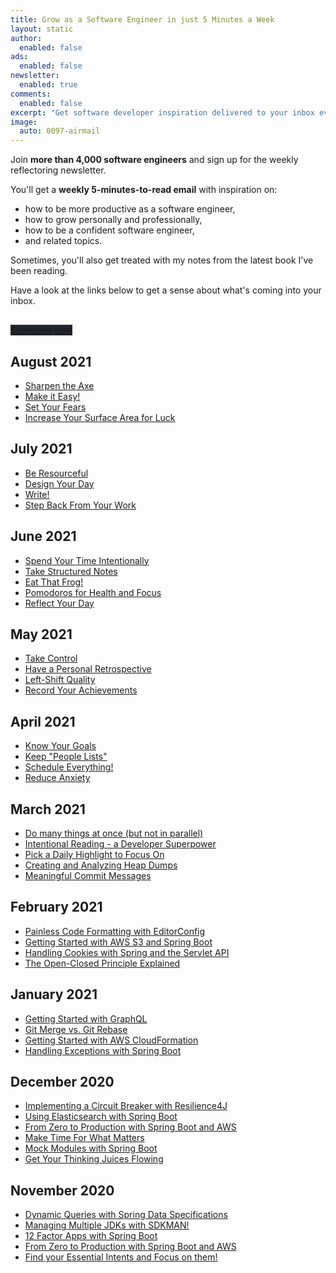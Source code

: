 ```yaml
---
title: Grow as a Software Engineer in just 5 Minutes a Week
layout: static
author:
  enabled: false
ads:
  enabled: false
newsletter:
  enabled: true
comments:
  enabled: false
excerpt: "Get software developer inspiration delivered to your inbox every week."
image:
  auto: 0097-airmail
---
```


Join **more than 4,000 software engineers** and sign up for the weekly reflectoring newsletter.

You'll get a **weekly 5-minutes-to-read email** with inspiration on:

* how to be more productive as a software engineer,
* how to grow personally and professionally,
* how to be a confident software engineer,
* and related topics.

Sometimes, you'll also get treated with my notes from the latest book I've been reading.

Have a look at the links below to get a sense about what's coming into your inbox.

<div style="margin-top:30px">
    <a href="#" class="primary-button btn" style="width:200px;background-color:#212631" onclick="ml_webform_1449648('show')">Subscribe now</a>
</div>

## August 2021

* [Sharpen the Axe](https://preview.mailerlite.com/a8f8w6)
* [Make it Easy!](https://preview.mailerlite.com/w7d1v6)
* [Set Your Fears](https://preview.mailerlite.com/o2a7c3)
* [Increase Your Surface Area for Luck](https://preview.mailerlite.com/i5r5j9)

## July 2021

* [Be Resourceful](https://preview.mailerlite.com/s5c0i2)
* [Design Your Day](https://preview.mailerlite.com/u5h2j3)
* [Write!](https://preview.mailerlite.com/x0e1d2)
* [Step Back From Your Work](https://preview.mailerlite.com/y0l6d5)

## June 2021

* [Spend Your Time Intentionally](https://preview.mailerlite.com/z5l2f4)
* [Take Structured Notes](https://preview.mailerlite.com/v7f1b1)
* [Eat That Frog!](https://preview.mailerlite.com/a1g0r1)
* [Pomodoros for Health and Focus](https://preview.mailerlite.com/f5x5x5)
* [Reflect Your Day](https://preview.mailerlite.com/k5u7w2)

## May 2021

* [Take Control](https://preview.mailerlite.com/x8y4r6)
* [Have a Personal Retrospective](https://preview.mailerlite.com/h0p6d9)
* [Left-Shift Quality](https://preview.mailerlite.com/x7y4u8)
* [Record Your Achievements](https://preview.mailerlite.com/k2a2m5)

## April 2021

* [Know Your Goals](https://preview.mailerlite.com/x3z3b8)
* [Keep "People Lists"](https://preview.mailerlite.com/x0e1d2)
* [Schedule Everything!](https://preview.mailerlite.com/r8d7m6)
* [Reduce Anxiety](https://preview.mailerlite.com/u4y4a7)

## March 2021

* [Do many things at once (but not in parallel)](https://preview.mailerlite.com/m0t2f5)
* [Intentional Reading - a Developer Superpower](https://preview.mailerlite.com/d4r4l0)
* [Pick a Daily Highlight to Focus On](https://preview.mailerlite.com/w3l5b4)
* [Creating and Analyzing Heap Dumps](https://preview.mailerlite.com/t7l8t1)
* [Meaningful Commit Messages](https://preview.mailerlite.com/q9x7o0)

## February 2021

* [Painless Code Formatting with EditorConfig](https://preview.mailerlite.com/w9j7f4)
* [Getting Started with AWS S3 and Spring Boot](https://preview.mailerlite.com/n7n8o9)
* [Handling Cookies with Spring and the Servlet API](https://preview.mailerlite.com/u6o9j2)
* [The Open-Closed Principle Explained](https://preview.mailerlite.com/o8z5g9)

## January 2021

* [Getting Started with GraphQL](https://preview.mailerlite.com/a5s0r5)
* [Git Merge vs. Git Rebase](https://preview.mailerlite.com/j7e4f2)
* [Getting Started with AWS CloudFormation](https://preview.mailerlite.com/h5e8s8)
* [Handling Exceptions with Spring Boot](https://preview.mailerlite.com/z8a2j2)

## December 2020

* [Implementing a Circuit Breaker with Resilience4J](https://preview.mailerlite.com/n9l0t3)
* [Using Elasticsearch with Spring Boot](https://preview.mailerlite.com/j3m2y2)
* [From Zero to Production with Spring Boot and AWS](https://preview.mailerlite.com/g8a7l3)
* [Make Time For What Matters](https://preview.mailerlite.com/v2l6f7)
* [Mock Modules with Spring Boot](https://preview.mailerlite.com/s9t6x2)
* [Get Your Thinking Juices Flowing](https://preview.mailerlite.com/p0y6n2)

## November 2020

* [Dynamic Queries with Spring Data Specifications](https://preview.mailerlite.com/i2m7l1)
* [Managing Multiple JDKs with SDKMAN!](https://preview.mailerlite.com/c3e3p7)
* [12 Factor Apps with Spring Boot](https://preview.mailerlite.com/g5l3p2)
* [From Zero to Production with Spring Boot and AWS](https://preview.mailerlite.com/v1s3j9)
* [Find your Essential Intents and Focus on them!](https://preview.mailerlite.com/y3q2i9)
